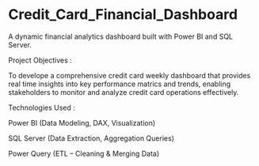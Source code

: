 # Credit_Card_Financial_Dashboard
A dynamic financial analytics dashboard built with Power BI and SQL Server.


Project Objectives : 

To develope a comprehensive credit card weekly dashboard that provides real time insights into key performance matrics and trends, enabling stakeholders to monitor and analyze credit card operations effectively.


Technologies Used :

Power BI (Data Modeling, DAX, Visualization)

SQL Server (Data Extraction, Aggregation Queries)


Power Query (ETL – Cleaning & Merging Data)
